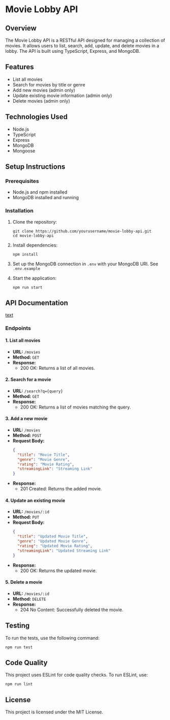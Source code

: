# Movie Lobby API

## Overview

The Movie Lobby API is a RESTful API designed for managing a collection of movies. It allows users to list, search, add, update, and delete movies in a lobby. The API is built using TypeScript, Express, and MongoDB.

## Features

- List all movies
- Search for movies by title or genre
- Add new movies (admin only)
- Update existing movie information (admin only)
- Delete movies (admin only)

## Technologies Used

- Node.js
- TypeScript
- Express
- MongoDB
- Mongoose

## Setup Instructions

### Prerequisites

- Node.js and npm installed
- MongoDB installed and running

### Installation

1. Clone the repository:

   ```
   git clone https://github.com/yourusername/movie-lobby-api.git
   cd movie-lobby-api
   ```

2. Install dependencies:

   ```
   npm install
   ```

3. Set up the MongoDB connection in `.env` with your MongoDB URI. See `.env.example`

4. Start the application:
   ```
   npm run start
   ```

## API Documentation

[text](https://b44ebz6dfl.apidog.io/)

### Endpoints

#### 1. List all movies

- **URL:** `/movies`
- **Method:** `GET`
- **Response:**
  - 200 OK: Returns a list of all movies.

#### 2. Search for a movie

- **URL:** `/search?q={query}`
- **Method:** `GET`
- **Response:**
  - 200 OK: Returns a list of movies matching the query.

#### 3. Add a new movie

- **URL:** `/movies`
- **Method:** `POST`
- **Request Body:**
  ```json
  {
    "title": "Movie Title",
    "genre": "Movie Genre",
    "rating": "Movie Rating",
    "streamingLink": "Streaming Link"
  }
  ```
- **Response:**
  - 201 Created: Returns the added movie.

#### 4. Update an existing movie

- **URL:** `/movies/:id`
- **Method:** `PUT`
- **Request Body:**
  ```json
  {
    "title": "Updated Movie Title",
    "genre": "Updated Movie Genre",
    "rating": "Updated Movie Rating",
    "streamingLink": "Updated Streaming Link"
  }
  ```
- **Response:**
  - 200 OK: Returns the updated movie.

#### 5. Delete a movie

- **URL:** `/movies/:id`
- **Method:** `DELETE`
- **Response:**
  - 204 No Content: Successfully deleted the movie.

## Testing

To run the tests, use the following command:

```
npm run test
```

## Code Quality

This project uses ESLint for code quality checks. To run ESLint, use:

```
npm run lint
```

## License

This project is licensed under the MIT License.
